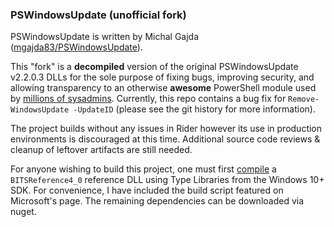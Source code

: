 ### PSWindowsUpdate (unofficial fork)

PSWindowsUpdate is written by Michal Gajda ([mgajda83/PSWindowsUpdate](https://github.com/mgajda83/PSWindowsUpdate)).

This "fork" is a **decompiled** version of the original PSWindowsUpdate v2.2.0.3 DLLs for the sole purpose of fixing bugs, improving security, and allowing transparency to an otherwise **awesome** PowerShell module used by [millions of sysadmins](https://www.powershellgallery.com/packages/PSWindowsUpdate). Currently, this repo contains a bug fix for `Remove-WindowsUpdate -UpdateID` (please see the git history for more information). 

The project builds without any issues in Rider however its use in production environments is discouraged at this time. Additional source code reviews & cleanup of leftover artifacts are still needed.

For anyone wishing to build this project, one must first [compile](https://docs.microsoft.com/en-us/windows/win32/bits/bits-dot-net) a `BITSReference4_0` reference DLL using Type Libraries from the Windows 10+ SDK. For convenience, I have included the build script featured on Microsoft's page. The remaining dependencies can be downloaded via nuget.
